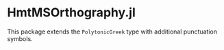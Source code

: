 # HmtMSOrthography.jl

This package extends the `PolytonicGreek` type with additional punctuation symbols.